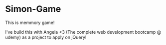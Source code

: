 # Simon-Game

This is memmory game!

I've build this with Angela <3 (The complete web development bootcamp @ udemy) as a project to apply on jQuery!
